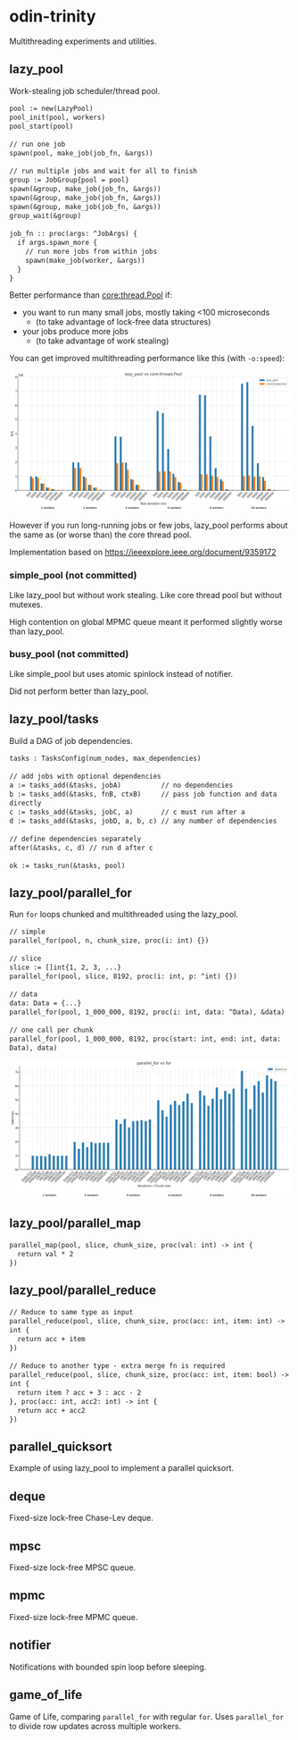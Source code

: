 # odin-trinity

Multithreading experiments and utilities.

## lazy_pool

Work-stealing job scheduler/thread pool.

```odin
pool := new(LazyPool)
pool_init(pool, workers)
pool_start(pool)

// run one job
spawn(pool, make_job(job_fn, &args))

// run multiple jobs and wait for all to finish
group := JobGroup{pool = pool}
spawn(&group, make_job(job_fn, &args))
spawn(&group, make_job(job_fn, &args))
spawn(&group, make_job(job_fn, &args))
group_wait(&group)

job_fn :: proc(args: ^JobArgs) {
  if args.spawn_more {
    // run more jobs from within jobs
    spawn(make_job(worker, &args))
  }
}
```

Better performance than [core:thread.Pool](https://pkg.odin-lang.org/core/thread/#Pool) if:

- you want to run many small jobs, mostly taking <100 microseconds
  - (to take advantage of lock-free data structures)
- your jobs produce more jobs
  - (to take advantage of work stealing)

You can get improved multithreading performance like this (with `-o:speed`):

![Throughput comparison](./tps.png)

However if you run long-running jobs or few jobs, lazy_pool performs about the same as (or worse than) the core thread pool.

Implementation based on https://ieeexplore.ieee.org/document/9359172

### simple_pool (not committed)

Like lazy_pool but without work stealing. Like core thread pool but without mutexes.

High contention on global MPMC queue meant it performed slightly worse than lazy_pool.

### busy_pool (not committed)

Like simple_pool but uses atomic spinlock instead of notifier.

Did not perform better than lazy_pool.

## lazy_pool/tasks

Build a DAG of job dependencies.

```odin
tasks : TasksConfig(num_nodes, max_dependencies)

// add jobs with optional dependencies
a := tasks_add(&tasks, jobA)          // no dependencies
b := tasks_add(&tasks, fnB, ctxB)     // pass job function and data directly
c := tasks_add(&tasks, jobC, a)       // c must run after a
d := tasks_add(&tasks, jobD, a, b, c) // any number of dependencies

// define dependencies separately
after(&tasks, c, d) // run d after c

ok := tasks_run(&tasks, pool)
```

## lazy_pool/parallel_for

Run `for` loops chunked and multithreaded using the lazy_pool.

```odin
// simple
parallel_for(pool, n, chunk_size, proc(i: int) {})

// slice
slice := []int{1, 2, 3, ...}
parallel_for(pool, slice, 8192, proc(i: int, p: ^int) {})

// data
data: Data = {...}
parallel_for(pool, 1_000_000, 8192, proc(i: int, data: ^Data), &data)

// one call per chunk
parallel_for(pool, 1_000_000, 8192, proc(start: int, end: int, data: Data), data)
```

![parallel_for speed-up](./parallel_for.png)

## lazy_pool/parallel_map

```odin
parallel_map(pool, slice, chunk_size, proc(val: int) -> int {
  return val * 2
})
```

## lazy_pool/parallel_reduce

```odin
// Reduce to same type as input
parallel_reduce(pool, slice, chunk_size, proc(acc: int, item: int) -> int {
  return acc + item
})

// Reduce to another type - extra merge fn is required
parallel_reduce(pool, slice, chunk_size, proc(acc: int, item: bool) -> int {
  return item ? acc + 3 : acc - 2
}, proc(acc: int, acc2: int) -> int {
  return acc + acc2
})
```

## parallel_quicksort

Example of using lazy_pool to implement a parallel quicksort.

## deque

Fixed-size lock-free Chase-Lev deque.

## mpsc

Fixed-size lock-free MPSC queue.

## mpmc

Fixed-size lock-free MPMC queue.

## notifier

Notifications with bounded spin loop before sleeping.

## game_of_life

Game of Life, comparing `parallel_for` with regular `for`.
Uses `parallel_for` to divide row updates across multiple workers.

